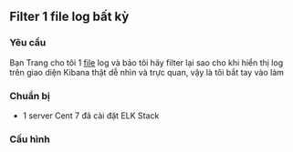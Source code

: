 ## Filter 1 file log bất kỳ

### Yêu cầu

Bạn Trang cho tôi 1 [file](https://github.com/nvtien996/thuctap062019/blob/master/Tiennv/Tim_hieu_ve_Wazuh/file/ufw.log.1) log và bảo tôi hãy filter lại sao cho khi hiển thị log trên giao diện Kibana thật dễ nhìn và trực quan, vậy là tôi bắt tay vào làm

### Chuẩn bị

- 1 server Cent 7 đã cài đặt ELK Stack

### Cấu hình
